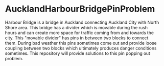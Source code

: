 # AucklandHarbourBridgePinProblem
Harbour Bridge is a bridge in Auckland connecting Auckland City with North Shore area. This bridge has a divider which is movable during the rush hours and can create more space for traffic coming from and towards the city. This "movable divider" has pins in between two blocks to connect them. During bad weather this pins sometimes come out and provide loose coupling between two blocks which ultimately produces danger conditions sometimes. This repository will provide solutions to this pin popping out problem.
